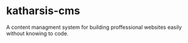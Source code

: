 # katharsis-cms
A content managment system for building proffessional websites easily without knowing to code.
